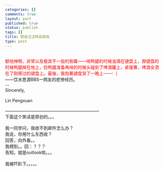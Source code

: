 ```yaml
--- 
categories: []
comments: true
layout: post
published: true
status: publish
tags: []
title: 转自汪汪转自其他
type: post
---
```

<div id="msgcns!3725CC0EE38B1F6!1972" class="bvMsg">
<br><font color="#ff0000">额地神啊，非常以及极其不一般的倒霉——啃鸭腿的时候油滴在键盘上，擦键盘的时候鸭腿掉在地上，捡鸭腿准备再啃的时候头碰到了啤酒罐上，紧接著，啤酒全洒在了刚擦过的键盘上。最後，我抱著键盘哭了一晚上┅┅∶（<br></font>——饮水思源BBS一网友的悲惨经历。<br>-- <br>Sincerely,<br><br>Lin Pengxuan<br><br>——————————————————————<br>下面这个笑话是原创的。。。<br><br>我一同学问，我收不到邮件怎么办？<br>我说，你用什么东西收？<br>回答，向外看。。<br>我楞到。。回：？？？<br>告知，就是outlook啦。。。<br><br>我被吓趴下。。。。。 <br>
</div>
